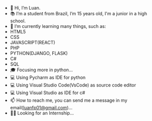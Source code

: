 - 👋 Hi, I’m Luan.
- 📚 I’m a student from Brazil, I’m 15 years old, I'm a junior in a high school.
- 🌱 I’m currently learning many things, such as:
- HTML5
- CSS
- JAVASCRIPT(REACT)
- PHP
- PYTHON(DJANGO, FLASK)
- C#
- SQL
- 🎓 Focusing more in python...
- 💻 Using Pycharm as IDE for python
- 💻 Using Visual Studio Code(VsCode) as source code editor
- 💻 Using Visual Studio as IDE for c#
- 📫 How to reach me, you can send me a message in my email(luanfp01@gmail.com)...
- 👨‍🎓 Looking for an Internship...

<!---
luancoding220/luancoding220 is a ✨ special ✨ repository because its `README.md` (this file) appears on your GitHub profile.
You can click the Preview link to take a look at your changes.
--->
